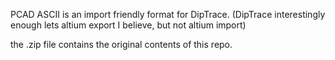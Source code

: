 PCAD ASCII is an import friendly format for DipTrace.
(DipTrace interestingly enough lets altium export I believe, but not altium import)

the .zip file contains the original contents of this repo.
